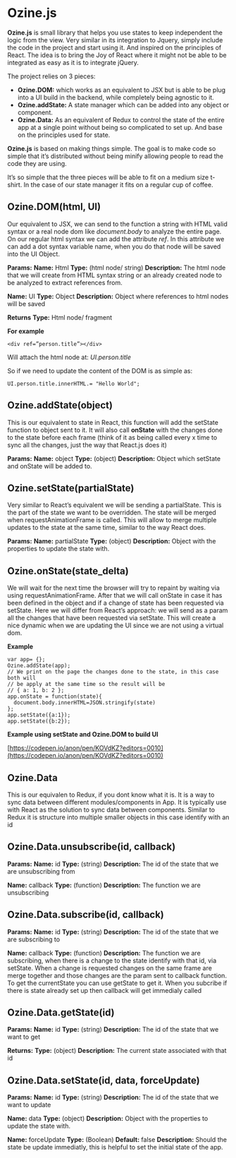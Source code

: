 # Ozine.js
**Ozine.js** is small library that helps you use states to keep independent the logic from the view. Very similar in its integration to Jquery,  simply include the code in the project and start using it. And inspired on the principles of React. The idea is to bring the Joy of React where it might not be able to be integrated as easy as it is to integrate jQuery.

The project relies on 3 pieces:

 - **Ozine.DOM:** which works as an equivalent to JSX but is able to be plug
   into a UI build in the backend, while completely being agnostic to
   it.
 -  **Ozine.addState:** A state manager which can be added into any object or component.
 - **Ozine.Data:** As an equivalent of Redux to control the state of the entire app at  a single point without being so complicated to set up. And base on the principles used for state.

**Ozine.js** is based on making things simple. The goal is to make code so simple that it’s distributed without being minify allowing people to read the code they are using.

It’s so simple that the three pieces will be able to fit on a medium size t-shirt. In the case of our state manager it fits on a regular cup of coffee.

## Ozine.DOM(html, UI)

Our equivalent to JSX, we can send to the function a string with HTML valid syntax or a real node dom like *document.body* to analyze the entire page. On our regular html syntax we can add the attribute *ref*. In this attribute we can add a dot syntax variable name, when you do that node will be saved into the UI Object.

**Params:**
**Name:** Html
**Type:** (html node/ string)
**Description:** The html node that we will create from HTML syntax string or an already created node to be analyzed to extract references from.

**Name:** UI
**Type:** Object
**Description:** Object where references to html nodes will be saved

**Returns**
**Type:** Html node/ fragment

**For example**

    <div ref=”person.title”></div>

Will attach the html node at:
*UI.person.title*

So if we need to update the content of the DOM is as simple as:

    UI.person.title.innerHTML.= "Hello World";


## Ozine.addState(object)

This is our equivalent to state in React, this function will add the setState function to object sent to it. It will also call **onState** with the changes done to the state before each frame (think of it as being called every x time to sync all the changes, just the way that React.js does it)

**Params:**
**Name:** object
**Type:** (object)
**Description:** Object which setState and onState will be added to.

## Ozine.setState(partialState)

Very similar to React’s equivalent we will be sending a partialState. This is the part of the state we want to be overridden. The state will be merged when requestAnimationFrame is called. This will allow to merge multiple updates to the state at the same time, similar to the way React does.

**Params:**
**Name:** partialState
**Type:** (object)
**Description:** Object with the properties to update the state with.

## Ozine.onState(state_delta)

We will wait for the next time the browser will try to repaint by waiting via using requestAnimationFrame. After that we will call onState in case it has been defined in the object and if a change of state has been requested via setState. Here we will differ from React’s approach: we will send as a param all the changes that have been requested via setState. This will create a nice dynamic when we are updating the UI since we are not using a virtual dom.

**Example**

    var app= {};
    Ozine.addState(app);
    // We print on the page the changes done to the state, in this case both will
    // be apply at the same time so the result will be
    // { a: 1, b: 2 };
    app.onState = function(state){
      document.body.innerHTML=JSON.stringify(state)
    };
    app.setState({a:1});
    app.setState({b:2});

**Example using setState and Ozine.DOM to build UI**

[https://codepen.io/anon/pen/KOVdKZ?editors=0010](https://codepen.io/anon/pen/KOVdKZ?editors=0010)

## Ozine.Data
This is our equivalen to Redux, if you dont know what it is. It is a way to sync data between different modules/components in App. It is typically use with React as the solution to sync data between components. Similar to Redux it is structure into multiple smaller objects in this case identify with an id

## Ozine.Data.unsubscribe(id, callback)
**Params:**
**Name:** id
**Type:** (string)
**Description:** The id of the state that we are unsubscribing from

**Name:** callback
**Type:** (function)
**Description:** The function we are unsubscribing

## Ozine.Data.subscribe(id, callback)
**Params:**
**Name:** id
**Type:** (string)
**Description:** The id of the state that we are subscribing to

**Name:** callback
**Type:** (function)
**Description:** The function we are subscribing, when there is a change to the state identify with that id, via setState. When a change is requested changes on the same frame are merge together and those changes are the param sent to callback function. To get the currentState you can use getState to get it. When you subcribe if there is state already set up then callback will get immedialy called

## Ozine.Data.getState(id)
**Params:**
**Name:** id
**Type:** (string)
**Description:** The id of the state that we want to get

**Returns:**
**Type:** (object)
**Description:** The current state associated with that id

## Ozine.Data.setState(id, data, forceUpdate)
**Params:**
**Name:** id
**Type:** (string)
**Description:** The id of the state that we want to update

**Name:** data
**Type:** (object)
**Description:** Object with the properties to update the state with.

**Name:** forceUpdate
**Type:** (Boolean)
**Default:** false
**Description:** Should the state be update immediatly, this is helpful to set the initial state of the app.
